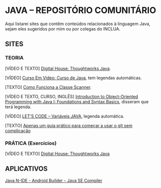 # JAVA – REPOSITÓRIO COMUNITÁRIO
Aqui listarei sites que contêm conteúdos relacionados à linguagem Java, sejam eles sugeridos por mim ou por colegas do INCLUA.

## SITES

### TEORIA 
  [VÍDEO E TEXTO] [Digital House: Thoughtworks Java](https://br-playground.digitalhouse.com/).
  
  [VÍDEO] [Curso Em Vídeo: Curso de Java](https://www.youtube.com/watch?v=sTX0UEplF54&list=PLHz_AreHm4dkI2ZdjTwZA4mPMxWTfNSpR), tem legendas automáticas.
  
  [TEXTO] [Como Funciona a Classe Scanner](https://www.devmedia.com.br/como-funciona-a-classe-scanner-do-java/28448).
  
  [VÍDEO E TEXTO, CURSO, INGLÊS] [Introduction to Object-Oriented Programming with Java I: Foundations and Syntax Basics](https://www.edx.org/course/introduction-to-java-programming-i-foundations-and-syntax-basics), disseram que terá legenda.
  
  [VÍDEO] [LET'S CODE – Variáveis JAVA](https://www.youtube.com/watch?v=MQGsIMsQNUA&t=291s), legenda automática.
  
  [TEXTO] [Apenas um guia prático para começar a usar o git sem complicação](http://rogerdudler.github.io/git-guide/index.pt_BR.html)

### PRÁTICA (Exercícios)
  [VÍDEO E TEXTO] [Digital House: Thoughtworks Java](https://br-playground.digitalhouse.com/)

## APLICATIVOS
  [Java N-IDE - Android Builder - Java SE Compiler](https://play.google.com/store/apps/details?id=com.duy.compiler.javanide&hl=pt_BR&gl=US)
